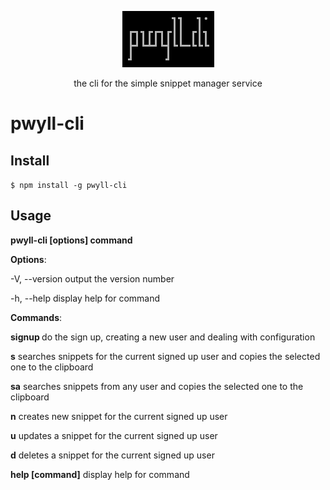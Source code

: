 <div align="center">
  <p>
    <img src="https://github.com/carvilsi/pwyll-cli/blob/main/img/pwyll-cli.png" alt="pwyll-cli" >
  </p>
  <p>the cli for the simple snippet manager service</p>
</div>

# pwyll-cli

## Install

`$ npm install -g pwyll-cli`

## Usage

**pwyll-cli [options] command**

**Options**:

  -V, --version            output the version number

  -h, --help               display help for command


**Commands**:

  **signup <url> <username>**  do the sign up, creating a new user and dealing with configuration

  **s**                        searches snippets for the current signed up user and copies the selected one to the clipboard

  **sa**                       searches snippets from any user and copies the selected one to the clipboard

  **n**                        creates new snippet for the current signed up user

  **u**                        updates a snippet for the current signed up user

  **d**                        deletes a snippet for the current signed up user

  **help [command]**           display help for command


